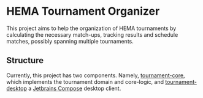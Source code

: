 HEMA Tournament Organizer
=========================

This project aims to help the organization of HEMA tournaments by calculating the necessary match-ups,
tracking results and schedule matches, possibly spanning multiple tournaments.

## Structure

Currently, this project has two components.
Namely, [tournament-core](./tournament-core), which implements the tournament domain and core-logic, 
and [tournament-desktop](./tournament-desktop) a [Jetbrains Compose](https://www.jetbrains.com/de-de/lp/compose-multiplatform/) desktop client.
